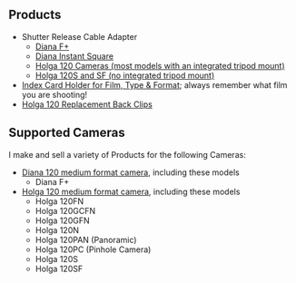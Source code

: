 ## Products

- Shutter Release Cable Adapter
  - [Diana F+](diana-f+-adapter)
  - [Diana Instant Square](diana-instant-square-adapter)
  - [Holga 120 Cameras (most models with an integrated tripod mount)](holga-120-adapter)
  - [Holga 120S and SF (no integrated tripod mount)](holga-120s-adapter)
- [Index Card Holder for Film, Type & Format](index-card-holder); always remember what film you are shooting!
- [Holga 120 Replacement Back Clips](holga-120-back-clips)

## Supported Cameras
I make and sell a variety of Products for the following Cameras:

- [Diana 120 medium format camera](https://en.wikipedia.org/wiki/Diana_(camera)), including these models
  - Diana F+
- [Holga 120 medium format camera](https://en.wikipedia.org/wiki/Holga), including these models
  - Holga 120FN
  - Holga 120GCFN
  - Holga 120GFN
  - Holga 120N
  - Holga 120PAN (Panoramic)
  - Holga 120PC (Pinhole Camera)
  - Holga 120S
  - Holga 120SF
